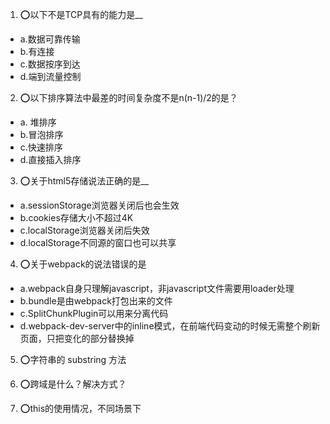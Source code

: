 1. ⭕以下不是TCP具有的能力是__
- a.数据可靠传输
- b.有连接
- c.数据按序到达
- d.端到流量控制

2. ⭕以下排序算法中最差的时间复杂度不是n(n-1)/2的是？ 
- a. 堆排序
- b.冒泡排序
- c.快速排序
- d.直接插入排序

3. ⭕关于html5存储说法正确的是__
- a.sessionStorage浏览器关闭后也会生效
- b.cookies存储大小不超过4K
- c.localStorage浏览器关闭后失效
- d.localStorage不同源的窗口也可以共享

4. ⭕关于webpack的说法错误的是
- a.webpack自身只理解javascript，非javascript文件需要用loader处理
- b.bundle是由webpack打包出来的文件
- c.SplitChunkPlugin可以用来分离代码
- d.webpack-dev-server中的inline模式，在前端代码变动的时候无需整个刷新页面，只把变化的部分替换掉

5. ⭕字符串的 substring 方法

6. ⭕跨域是什么？解决方式？

7. ⭕this的使用情况，不同场景下


